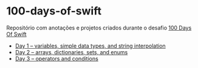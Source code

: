 # 100-days-of-swift

Repositório com anotações e projetos criados durante o desafio [100 Days Of Swift](https://www.hackingwithswift.com/100)

- [Day 1 – variables, simple data types, and string interpolation](dia-01-simple-data-types.playground/Contents.swift)
- [Day 2 – arrays, dictionaries, sets, and enums](dia-02-arrays-dictionaries-sets-enums.playground/Contents.swift)
- [Day 3 – operators and conditions](https://github.com/gsillis/100-days-of-swift/blob/main/dia-03-operators%20and%20conditions.playground/Contents.swift)
